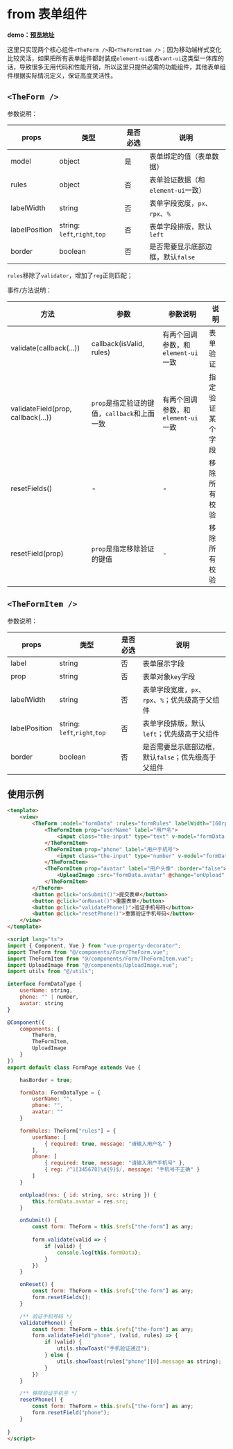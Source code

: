 # from 表单组件

**demo：[预览地址](http://huangjingsheng.gitee.io/hjs/uni-app/#/pages/form)**

这里只实现两个核心组件`<TheForm />`和`<TheFormItem />`；因为移动端样式变化比较灵活，如果把所有表单组件都封装成`element-ui`或者`vant-ui`这类型一体库的话，导致很多无用代码和性能开销，所以这里只提供必需的功能组件，其他表单组件根据实际情况定义，保证高度灵活性。

## `<TheForm />`

参数说明：

| props |  类型 | 是否必选 | 说明 |
| --- | --- | --- | --- | 
| model | object | 是 | 表单绑定的值（表单数据） |
| rules | object | 否 | 表单验证数据（和`element-ui`一致） |
| labelWidth | string | 否 | 表单字段宽度，`px`、`rpx`、`%` |
| labelPosition | string: `left`,`right`,`top` | 否 | 表单字段排版，默认`left` |
| border | boolean | 否 | 是否需要显示底部边框，默认`false` |

`rules`移除了`validator`，增加了`reg`正则匹配；


事件/方法说明：

| 方法 |  参数 | 参数说明 | 说明 |
| --- | --- | --- | --- | 
| validate(callback(...)) | callback(isValid, rules) | 有两个回调参数，和`element-ui`一致 | 表单验证 |
| validateField(prop, callback(...)) | `prop`是指定验证的键值，`callback`和上面一致 | 有两个回调参数，和`element-ui`一致 | 指定验证某个字段 |
| resetFields() | - | - | 移除所有校验 |
| resetField(prop) | `prop`是指定移除验证的键值 | - | 移除所有校验 |

## `<TheFormItem />`

参数说明：

| props |  类型 | 是否必选 | 说明 |
| --- | --- | --- | --- | 
| label | string | 否 | 表单展示字段 |
| prop | string | 否 | 表单对象`key`字段 |
| labelWidth | string | 否 | 表单字段宽度，`px`、`rpx`、`%`；优先级高于父组件 |
| labelPosition | string: `left`,`right`,`top` | 否 | 表单字段排版，默认`left`；优先级高于父组件 |
| border | boolean | 否 | 是否需要显示底部边框，默认`false`；优先级高于父组件 |

## 使用示例

```html
<template>
    <view>
        <TheForm :model="formData" :rules="formRules" labelWidth="160rpx" labelPosition="left" ref="the-form">
            <TheFormItem prop="userName" label="用户名">
                <input class="the-input" type="text" v-model="formData.userName" :placeholder="formRules.userName[0].message">
            </TheFormItem>
            <TheFormItem prop="phone" label="用户手机号">
                <input class="the-input" type="number" v-model="formData.phone" :placeholder="formRules.phone[0].message">
            </TheFormItem>
            <TheFormItem prop="avatar" label="用户头像" :border="false">
                <UploadImage :src="formData.avatar" @change="onUpload" />
            </TheFormItem>
        </TheForm>
        <button @click="onSubmit()">提交表单</button>
        <button @click="onReset()">重置表单</button>
        <button @click="validatePhone()">验证手机号码</button>
        <button @click="resetPhone()">重置验证手机号码</button>
    </view>
</template>

<script lang="ts">
import { Component, Vue } from "vue-property-decorator";
import TheForm from "@/components/Form/TheForm.vue";
import TheFormItem from "@/components/Form/TheFormItem.vue";
import UploadImage from "@/components/UploadImage.vue";
import utils from "@/utils";

interface FormDataType {
    userName: string,
    phone: "" | number,
    avatar: string
}

@Component({
    components: {
        TheForm,
        TheFormItem,
        UploadImage
    }
})
export default class FormPage extends Vue {

    hasBorder = true;

    formData: FormDataType = {
        userName: "",
        phone: "",
        avatar: ""
    }

    formRules: TheForm["rules"] = {
        userName: [
            { required: true, message: "请输入用户名" }
        ],
        phone: [
            { required: true, message: "请输入用户手机号" },
            { reg: /^1[345678]\d{9}$/, message: "手机号不正确" }
        ]
    }

    onUpload(res: { id: string, src: string }) {
        this.formData.avatar = res.src;
    }

    onSubmit() {
        const form: TheForm = this.$refs["the-form"] as any;
        
        form.validate(valid => {
            if (valid) {
                console.log(this.formData);
            }
        })
    }

    onReset() {
        const form: TheForm = this.$refs["the-form"] as any;
        form.resetFields();
    }

    /** 验证手机号码 */
    validatePhone() {
        const form: TheForm = this.$refs["the-form"] as any;
        form.validateField("phone", (valid, rules) => {
            if (valid) {
                utils.showToast("手机验证通过");
            } else {
                utils.showToast(rules["phone"][0].message as string);
            }
        })
    }

    /** 移除验证手机号 */
    resetPhone() {
        const form: TheForm = this.$refs["the-form"] as any;
        form.resetField("phone");
    }
    
}
</script>
```